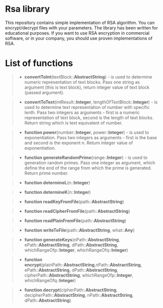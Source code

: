 # Rsa library
This repository contains simple implementation of RSA algorithm. You can encrypt/decrypt files with your parameters. The library has been written for educational purposes. If you want to use RSA encryption in commercial software, or in your company, you should use proven implementations of RSA.

# List of functions

> - **convertToInt**(textBlock::**AbstractString**) - is used to determine numeric representation of text blocks. Pass one string as argument (this is text block), return integer value of text block (passed argument). 

> - **convertToText**(intResult::**Integer**, lengthOfTextBlock::**Integer**) - is used to determine text representation of number with specific lenth. Pass two integers as arguments - first is a numeric representation of text block, second is the length of text blocks. Return string which is text equivalent of number.

> - **function power**(number::**Integer**, power::**Integer**) - is used to exponentiation. Pass two integers as arguments - first is the base and second is the exponent n. Return integer value of exponentiation.

> - **function generateRandomPrime**(range::**Integer**) - is used to generation random primes. Pass one integer as argument, which define the end of the range from which the prime is generated. Return prime number.

> - **function determineL**(n::**Integer**)

> - **function determineK**(n::**Integer**)

> - **function readKeyFromFile**(path::**AbstractString**)

> - **function readCipherFromFile**(path::**AbstractString**)

> - **function readPlainFromFile**(path::**AbstractString**)

> - **function writeToFile**(path::**AbstractString**, what::**Any**)

> - **function generateKeys**(nPath::**AbstractString**, ePath::**AbstractString**, dPath::**AbstractString**, whichRangeOfp::**Integer**, whichRangeOfq::**Integer**)

> - **function encrypt**(plainPath::**AbstractString**,nPath::**AbstractString**, ePath::**AbstractString**, dPath::**AbstractString**, cipherPath::**AbstractString**, whichRangeOfp::**Integer**, whichRangeOfq::**Integer**)

> - **function decrypt**(cipherPath::**AbstractString**, decipherPath::**AbstractString**, nPath::**AbstractString**, dPath::**AbstractString**)

